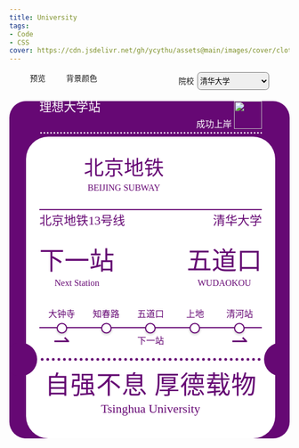 ```yaml
---
title: University
tags: 
- Code
- CSS
cover: https://cdn.jsdelivr.net/gh/ycythu/assets@main/images/cover/clothes.jpg
---
```


<!--more-->
<link rel="stylesheet" href="https://cdn.jsdelivr.net/gh/mdbassit/Coloris@latest/dist/coloris.min.css"/>
<script src="https://cdn.jsdelivr.net/gh/mdbassit/Coloris@latest/dist/coloris.min.js"></script>
<style>
html {
	--main-color: #660874;
	--my-font-size: 12px;
}
.background {
	background-color: var(--main-color);
	padding-left: calc(1.5*var(--my-font-size));
	padding-right: calc(1.5*var(--my-font-size));
	overflow: hidden;
	display: flex;
	align-items: end;
	border-radius: calc(1.5*var(--my-font-size));
	margin-top: calc(1*var(--my-font-size));
	line-height: 1.0;
}
.background p {
	margin: 0;
	font-family: FZYT;
	color: var(--main-color);
	text-align: center;
}
.container {
	margin: 0 auto calc(5*var(--my-font-size));
	width: fit-content;
}
@media (min-width: 320px) {
    html {
        --my-font-size: 12px;
    }
}
@media (min-width: 360px) {
    html {
        --my-font-size: 14px;
    }
}
@media (min-width: 480px) {
    html {
        --my-font-size: 16px;
    }
}
@media (min-width: 600px) {
    html {
        --my-font-size: 18px;
    }
    .background {
    	align-items: center;
    }
    .container {
		margin: 0 auto;
	}
}
@media (min-width: 800px) {
    html {
        --my-font-size: 20px;
    }
}
@media (min-width: 1440px) {
    html {
        --my-font-size: 24px;
    }
}
.card-box {
	background-color: #fff;
	padding: calc(1.2*var(--my-font-size));
	border-radius: calc(2*var(--my-font-size));
}
@font-face {
	font-family: FZYT;
	src: url("https://cdn.jsdelivr.net/gh/ycythu/assets@main/fonts/fangzheng/fangzhengyaoti.ttf")
}
.card-body {
	display: flex;
	flex-direction: column;
}
.card_head {
	padding: 0 calc(1.2*var(--my-font-size));
}
.bless {
	display: flex;
	justify-content: space-between;
}
.blessRight {
	display: flex;
	align-items: flex-end;
	column-gap: calc(0.2*var(--my-font-size));
}
.logo {
	display: flex;
	justify-content: space-between;
	align-items: center;
}
.name {
	display: flex;
	margin-top: calc(0.8*var(--my-font-size));
	border-top: 2px solid var(--main-color);
	justify-content: space-between;
}
.name p {
	margin-top: calc(0.4*var(--my-font-size));
}
.station {
	display: flex;
	justify-content: space-between;
	margin: calc(2*var(--my-font-size)) 0;
}
.station .size4 {
	text-align-last: center;
	margin-top: calc(0.4*var(--my-font-size));
}
.subwayLogo {
	display: flex;
	column-gap: calc(0.5*var(--my-font-size));
}
.subwayName {
	text-align: center;
	display: flex;
	flex-direction: column;
	justify-content: space-around;
}
.train {
	width: calc(2.5*var(--my-font-size));
}
.subwayLogoImgBox {
	display: flex;
	align-items: center;
	overflow: hidden;
	mask: url(https://cdn.jsdelivr.net/gh/ycythu/assets@main/images/university/beijing.svg) no-repeat;
    background-color: var(--main-color);
    width: calc(3.5* var(--my-font-size));
    height: calc(3.5* var(--my-font-size));
    mask-size: 100% 100%;
}
/*.subwayLogoImg {
	width: calc(3.5*var(--my-font-size));
	filter: drop-shadow(var(--main-color) 0px 200px);
	transform: translateY(-200px);
}*/
.univLogoImgBox {
	display: flex;
	align-items: center;
	overflow: hidden;
	mask: url(https://cdn.jsdelivr.net/gh/ycythu/assets@main/images/university/Tsinghua.svg) no-repeat;
    background-color: var(--main-color);
    width: calc(4.5* var(--my-font-size));
    height: calc(4.5* var(--my-font-size));
    mask-size: 100% 100%;
}
/*.univLogoImg {
	width: calc(4.5*var(--my-font-size));
	filter: drop-shadow(var(--main-color) 0px 200px);
	transform: translateY(-200px);
}*/
p.white {
	color: #fff;
}
.justified {
	text-align-last: justify;
}
.stationNames {
	display: flex;
	justify-content: space-evenly;
}
.subwayLine p {
	width: calc(4*var(--my-font-size));
}
.stations {
	position: relative;
	height: 12px;
	margin-top: calc(0.5*var(--my-font-size));
}
.line {
	position: absolute;
	top: 50%;
	left: 0;
	width: 100%;
	height: 2px;
	background-color: var(--main-color);
	transform: translateY(-50%);
}
.circles {
	position: absolute;
	top: 50%;
	left: 0;
	width: 100%;
	height: calc(0.75*var(--my-font-size));
	transform: translateY(-50%);
	display: flex;
	justify-content: space-evenly;
}
.circle {
	margin: 0 calc(1.5*var(--my-font-size));
	width: calc(0.75*var(--my-font-size));
	height: calc(0.75*var(--my-font-size));
	border-radius: 50%;
	border: 2px solid var(--main-color);
	background-color: #fff;
	box-shadow: 0 2px 4px rgba(0,0,0,0.2);
	transform: translateY(-1px);
}
.arrow {
	display: flex;
	justify-content: space-between;
}
.arrow .size4 {
	margin: calc(0.5*var(--my-font-size));
}
.dots {
	display: flex;
	justify-content: space-between;
	align-items: center;
	margin: calc(0.5*var(--my-font-size)) 0;
	height: 10px;
	background: url('data:image/svg+xml;utf8,<svg xmlns="http://www.w3.org/2000/svg" viewBox="0 0 10 10" width="10"><circle cx="5" cy="5" r="2.5" fill="%23660874" /></svg>');
	background-repeat: repeat;
}
.smSots {
	margin: calc(0.2*var(--my-font-size)) 0;
	height: 6px;
	background: url('data:image/svg+xml;utf8,<svg xmlns="http://www.w3.org/2000/svg" viewBox="0 0 6 6" width="6"><circle cx="3" cy="3" r="1.5" fill="%23fff" /></svg>');
	background-repeat: repeat;
}
.dotCircle {
	width: calc(3*var(--my-font-size));
	height: calc(3*var(--my-font-size));
	border-radius: 50%;
	background-color: var(--main-color);
}
.dots div:first-child {
	transform: translateX(calc(-3.2*var(--my-font-size)));
}
.dots div:last-child {
	transform: translateX(calc(3.2*var(--my-font-size)));
}
.slogan {
	margin: calc(0.5*var(--my-font-size));
}
.slogan p.size3 {
    margin: calc(0.4*var(--my-font-size));
}
.size1 {
	font-size: calc(2.25*var(--my-font-size));
}
.size2 {
	font-size: calc(1.8*var(--my-font-size));
}
.size3 {
	font-size: calc(1.1*var(--my-font-size));
}
.size4 {
	font-size: calc(0.8*var(--my-font-size));
}
#colorSelector {
	width: 4.5rem;
    transform: translateX(-6.5rem);
    opacity: 0;
}
.clr-field {
	width: 0;
}
.clr-field button {
	border-radius: .4rem;
    width: 100%;
}
select {
	height: 2rem;
    border-radius: .4rem;
}
.opt-div {
	display: flex;
	justify-content: space-evenly;
	position: relative;
	margin-top: 1rem;
}
</style>
<body>
	<div class="opt-div" style="">
		<a class="button button--outline-info button--rounded" onclick="fullScreen()">预览</a>
		<a class="button button--outline-primary button--rounded">背景颜色</a>
		<input id="colorSelector" value="#660874" oninput="changeColor(this.value)" readonly/>
		<div>
			<a class="button button--outline-success button--rounded" style="margin-right: 2px;">院校</a>
			<select id="univSelector">
    			<option value="pku">北京大学</option>
    			<option value="ruc">中国人民大学</option>
    			<option value="thu" selected>清华大学</option>
    			<option value="buaa">北京航空航天大学</option>
    			<option value="bit">北京理工大学</option>
    			<option value="cau">中国农业大学</option>
			</select>
		</div>
	</div>
	<div class="background">
		<div class="container">
			<div class="card_head">
				<div class="bless">
					<div class="blessLeft">
						<p class="white size3">理想大学站</p>
					</div>
					<div class="blessRight">
						<p class="white size4">成功上岸</p>
						<img class="train" src="https://cdn.jsdelivr.net/gh/ycythu/assets@main/images/university/train.svg">
					</div>
				</div>
				<div class="smSots"></div>
			</div>
			<div class="card-box">
				<div class="card-body">
					<div class="logo">
						<div class="subwayLogo">
							<div class="subwayLogoImgBox"></div>
							<div class="subwayName">
								<p class="justified size2">北京地铁</p>
								<p class="size4">BEIJING SUBWAY</p>
							</div>
						</div>
						<div class="univLogoImgBox"></div>
					</div>
					<div class="name">
						<p class="justified size3">北京地铁13号线</p>
						<p class="justified size3">清华大学</p>
					</div>
					<div class="station">
						<div class="nextStation">
							<p class="justified size1">下一站</p>
							<p class="justified size4">Next Station</p>
						</div>
						<div class="stationName">
							<p class="justified size1">五道口</p>
							<p class="justified size4">WUDAOKOU</p>
						</div>
					</div>
					<div class="subwayLine">
						<div class="stationNames">
							<p class="size4">大钟寺</p>
							<p class="size4">知春路</p>
							<p class="size4">五道口</p>
							<p class="size4">上地</p>
							<p class="size4">清河站</p>
						</div>
						<div class="stations">
							<div class="line"></div>
							<div class="circles">
								<div class="circle"></div>
								<div class="circle"></div>
								<div class="circle"></div>
								<div class="circle"></div>
								<div class="circle"></div>
							</div>
						</div>
						<div class="arrow">
							<p class="size2">⇀</p>
							<p class="size4">下一站</p>
							<p class="size2">⇀</p>
						</div>
					</div>
					<div class="dots">
						<div class="dotCircle"></div>
						<div class="dotCircle"></div>
					</div>
					<div class="slogan">
						<p class="justified size1">自强不息 厚德载物</p>
						<p class="size3">Tsinghua University</p>
					</div>
				</div>
			</div>
		</div>
	</div>
</body>
<script>
	const root = document.documentElement;
	const bg = document.getElementsByClassName("background")[0];
	bg.style.height = `${document.documentElement.clientHeight}px`;
	window.onresize = function () {
		bg.style.height = `${document.documentElement.clientHeight}px`;
	}
	Coloris({
            el: '#colorSelector',
            alpha: false
        });
	function fullScreen() {
		if (bg.requestFullscreen) {
            bg.requestFullscreen();
        } else if (bg.mozRequestFullScreen) {
            bg.mozRequestFullScreen();
        } else if (bg.webkitRequestFullscreen) {
            bg.webkitRequestFullscreen();
        } else if (bg.msRequestFullscreen) {
            bg.msRequestFullscreen();
        }
	}
	function changeColor(color) {
		root.style.setProperty('--main-color', color);
		updateCircleColor(color); 
		//getComputedStyle(root).getPropertyValue('--main-color');
	}
	function updateCircleColor(color) {
            const svg = `<svg xmlns="http://www.w3.org/2000/svg" viewBox="0 0 10 10" width="10">
                            <circle cx="5" cy="5" r="2.5" fill="${color}" />
                          </svg>`;
            const encodedSVG = encodeURIComponent(svg);
            document.getElementsByClassName('dots')[0].style.background = `url('data:image/svg+xml,${encodedSVG}')`;
    }
</script>